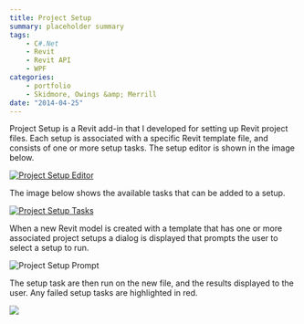 ```yaml
---
title: Project Setup
summary: placeholder summary
tags:
    - C#.Net
    - Revit
    - Revit API
    - WPF
categories:
    - portfolio
    - Skidmore, Owings &amp; Merrill
date: "2014-04-25"
---
```


Project Setup is a Revit add-in that I developed for setting up Revit project files. Each setup is associated with a specific Revit template file, and consists of one or more setup tasks. The setup editor is shown in the image below.

[![Project Setup Editor](http://www.ericanastas.com/wp-content/uploads/2014/07/Project-Setup-Editor-636x471.png)](Project-Setup-Editor.png)

The image below shows the available tasks that can be added to a setup.

[![Project Setup Tasks](Project-Setup-Tasks.png)](http://www.ericanastas.com/wp-content/uploads/2014/07/Project-Setup-Tasks.png)

When a new Revit model is created with a template that has one or more associated project setups a dialog is displayed that prompts the user to select a setup to run.

![Project Setup Prompt](Project-Setup-Prompt.png)

The setup task are then run on the new file, and the results displayed to the user. Any failed setup tasks are highlighted in red.

[![](http://www.ericanastas.com/wp-content/uploads/2014/04/Project-Setup-Test-636x477.png)](Project-Setup-Test.png)
